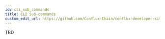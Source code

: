 ```yaml
---
id: cli_sub_commands
title: CLI Sub-commands
custom_edit_url: https://github.com/Conflux-Chain/conflux-developer-site/blob/master/docs/sdk/en/cli_sub_commands.md
---
```

TBD